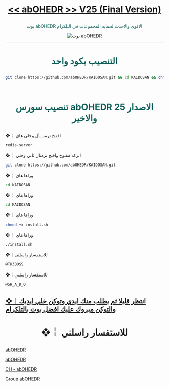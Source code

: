 # <p align="center" style="color:#cb3349" > [<< abOHEDR >> V25 (Final Version)](https://telegram.me/SH_A_D_O)

 <p align="center" style="color: #14635c;" > بوت abOHEDR الاقوى والاحدث لحمايه المجموعات في التلكرام
<p align="center"><img src="abOHEDR " alt="بوت abOHEDR" title="بوت abOHEDR">

***

# <p align="center" style="color: #14635c;" > التنصيب بكود واحد
```sh
git clone https://github.com/abOHEDR/KAIDOSAN.git && cd KAIDOSAN && chmod +x install.sh &&./install.sh
```


<br>

# <p align="center" style="color: #14635c;" >  تنصيب سورس abOHEDR الاصدار 25 والاخير

❖￤  افتـح ترمنـــأل وخلي هاي
```sh
redis-server
```
❖￤  اتركه مفتوح وافتح ترمنال ثاني وخلي
```sh
git clone https://github.com/abOHEDR/KAIDOSAN.git
```
❖￤  وراها هاي
```sh
cd KAIDOSAN
```
❖￤  وراها هاي 
```sh
cd KAIDOSAN
```
❖￤  وراها هاي 
```sh
chmod +x install.sh
```
❖￤  وراها هاي 
```sh
./install.sh
```
❖￤للاستفسار راسلني 
```sh
@TH3BOSS
```
❖￤للاستفسار راسلني 
```sh
@SH_A_D_O
```
##  [❖￤انتظر قليلا ثم يطلب منك ايدي وتوكن خلي ايديك والتوكن مبروك عليك افضل بوت بالتلكرام](https://telegram.me/SH_A_D_O)
# <p align="center"> ❖￤  للاستفسار راسلني 

  [abOHEDR](https://telegram.me/SH_A_D_O) <br>
  
  [abOHEDR](https://telegram.me/SH_A_D_O) <br>
  
  [CH - abOHEDR](https://telegram.me/@SH_A_D_O) <br>
  
  [Group abOHEDR](https://telegram.me/@SH_A_D_O)<br>
